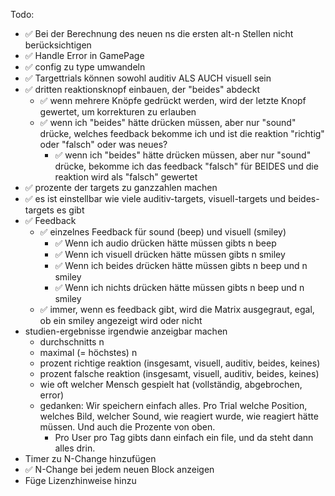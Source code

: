 Todo:
- ✅ Bei der Berechnung des neuen ns die ersten alt-n Stellen nicht berücksichtigen
- ✅ Handle Error in GamePage
- ✅ config zu type umwandeln
- ✅ Targettrials können sowohl auditiv ALS AUCH visuell sein
- ✅ dritten reaktionsknopf einbauen, der "beides" abdeckt
  - ✅ wenn mehrere Knöpfe gedrückt werden, wird der letzte Knopf gewertet, um korrekturen zu erlauben
  - ✅ wenn ich "beides" hätte drücken müssen, aber nur "sound" drücke, welches feedback bekomme ich und ist die reaktion "richtig" oder "falsch" oder was neues?
    - ✅ wenn ich "beides" hätte drücken müssen, aber nur "sound" drücke, bekomme ich das feedback "falsch" für BEIDES und die reaktion wird als "falsch" gewertet
- ✅ prozente der targets zu ganzzahlen machen
- ✅ es ist einstellbar wie viele auditiv-targets, visuell-targets und beides-targets es gibt
- ✅ Feedback
    - ✅ einzelnes Feedback für sound (beep) und visuell (smiley)
        - ✅ Wenn ich audio drücken hätte müssen gibts n beep
        - ✅ Wenn ich visuell drücken hätte müssen gibts n smiley
        - ✅ Wenn ich beides drücken hätte müssen gibts n beep und n smiley
        - ✅ Wenn ich nichts drücken hätte müssen gibts n beep und n smiley
    - ✅ immer, wenn es feedback gibt, wird die Matrix ausgegraut, egal, ob ein smiley angezeigt wird oder nicht
- studien-ergebnisse irgendwie anzeigbar machen
  - durchschnitts n
  - maximal (= höchstes) n
  - prozent richtige reaktion (insgesamt, visuell, auditiv, beides, keines)
  - prozent falsche reaktion (insgesamt, visuell, auditiv, beides, keines)
  - wie oft welcher Mensch gespielt hat (vollständig, abgebrochen, error)
  - gedanken: Wir speichern einfach alles. Pro Trial welche Position, welches Bild, welcher Sound, wie reagiert wurde, wie reagiert hätte müssen. Und auch die Prozente von oben.
    - Pro User pro Tag gibts dann einfach ein file, und da steht dann alles drin.
- Timer zu N-Change hinzufügen
- ✅ N-Change bei jedem neuen Block anzeigen
- Füge Lizenzhinweise hinzu

